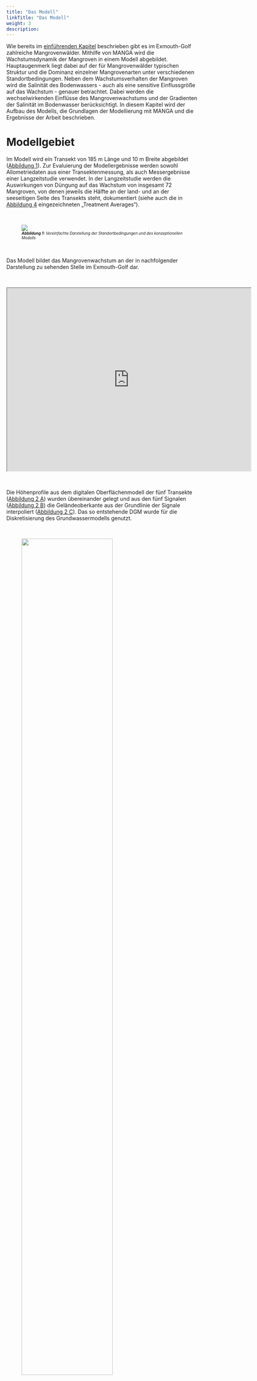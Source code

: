 ```yaml
---
title: "Das Modell"
linkTitle: "Das Modell"
weight: 3
description:
---
```


<head>
<style type="text/css">
<!--
#vis {
  border: 1px solid black;
}
#Rahmen {
        border-width: 0.1em; 
        border-style: solid;
        text-align:right;
}
-->
</style>
</head>

Wie bereits im <a href="/de/docs/beispielmodell_exmouth_gulf/der_exmouth_golf/">einführenden Kapitel</a> beschrieben gibt es im Exmouth-Golf zahlreiche Mangrovenwälder.
Mithilfe von MANGA wird die Wachstumsdynamik der Mangroven in einem Modell abgebildet.
Hauptaugenmerk liegt dabei auf der für Mangrovenwälder typischen Struktur und die Dominanz einzelner Mangrovenarten unter verschiedenen Standortbedingungen.
Neben dem Wachstumsverhalten der Mangroven wird die Salinität des Bodenwassers - auch als eine sensitive Einflussgröße auf das Wachstum - genauer betrachtet.
Dabei werden die wechselwirkenden Einflüsse des Mangrovenwachstums und der Gradienten der Salinität im Bodenwasser berücksichtigt.
In diesem Kapitel wird der Aufbau des Modells, die Grundlagen der Modellierung mit MANGA und die Ergebnisse der Arbeit beschrieben.

<h1>Modellgebiet</h1>

Im Modell wird ein Transekt von 185 m Länge und 10 m Breite abgebildet (<a href="/de/docs/beispielmodell_exmouth_gulf/ergebnisse/#Abbildung_1">Abbildung 1</a>).
Zur Evaluierung der Modellergebnisse werden sowohl Allometriedaten aus einer Transektenmessung, als auch Messergebnisse einer Langzeitstudie verwendet.
In der Langzeitstudie werden die Auswirkungen von Düngung auf das Wachstum von insgesamt 72 Mangroven, von denen jeweils die Hälfte an der land- und an der seeseitigen Seite des Transekts steht, dokumentiert (siehe auch die in <a href="/de/docs/beispielmodell_exmouth_gulf/ergebnisse/#Abbildung_4">Abbildung 4</a> eingezeichneten &bdquo;Treatment Averages&ldquo;).

<br>
<figure>
<a name="Abbildung_1"></a>
<img src="/pictures/exmouth_gulf/the_model/Transect_Sketch.png">
<figcaption><font size = "1"><i><b>Abbildung 1:</b> Vereinfachte Darstellung der Standortbedingungen und des konzeptionellen Modells</i></font></figcaption>
</figure><br>

Das Modell bildet das Mangrovenwachstum an der in nachfolgender Darstellung zu sehenden Stelle im Exmouth-Golf dar.

<br>
<p>
<iframe src="https://www.google.com/maps/d/embed?mid=1EiX5yyZGJgVSu7pueUi5_jK160ndg0tG" width="640" height="480"></iframe>
</p>
<br>

Die Höhenprofile aus dem digitalen Oberflächenmodell der fünf Transekte (<a href="/de/docs/beispielmodell_exmouth_gulf/ergebnisse/#Abbildung_2">Abbildung 2 A</a>) wurden übereinander gelegt und aus den fünf Signalen (<a href="/de/docs/beispielmodell_exmouth_gulf/ergebnisse/#Abbildung_2">Abbildung 2 B</a>) die Geländeoberkante aus der Grundlinie der Signale interpoliert (<a href="/de/docs/beispielmodell_exmouth_gulf/ergebnisse/#Abbildung_2">Abbildung 2 C</a>).
Das so entstehende DGM wurde für die Diskretisierung des Grundwassermodells genutzt.

<br>
<figure>
<a name="Abbildung_2"></a>
<img src="/pictures/exmouth_gulf/the_model/dem_building.png" style="width:75%">
<figcaption><font size = "1"><i><b>Abbildung 2:</b> Geländehöhen entland der Transekte</i></font></figcaption>
</figure><br>

<h1>Modellierung</h1>

<h2>Modellvarianten</h2>

Das Mangrovenwachstum wurde mit Hilfe von drei verschiedenen Modellen simuliert (siehe auch <a href="/de/docs/beispielmodell_exmouth_gulf/ergebnisse/#Tabelle_1">Tabelle 1</a>). 

Im Modell &bdquo;<b>Model Without Feedback</b>&ldquo; werden die dynamischen Veränderungen der abiotischen Einflüsse (Gezeiten, Grundwasserneubildung und Salzgehalt des Meerwassers) über entsprechende Randbedingungen berücksichtigt.
Der Einfluss der Pflanzenwasserentnahme auf den Salzgehalt des Porenwassers wurde nicht abgebildet.

Das Modell &bdquo;<b>Model Without Tide</b>&ldquo; berücksichtigt die Auswirkungen der Pflanzenwasserentnahme auf den Salzgehalt des Porenwassers und alle abiotischen Einflüsse des ersten Modells&nbsp;&ndash; mit Außnahme der Gezeiten.

Die dritte Modellvariante &bdquo;<b>Full Model</b>&ldquo; bildet schließlich sowohl die Dynamik der Gezeiten als auch die Kopplung der Pflanzenwasserentnahme und des Porenwassers ab.

Nachfolgende <a href="/de/docs/beispielmodell_exmouth_gulf/ergebnisse/#Tabelle_1">Tabelle 1</a> fasst die Spezifikationen der drei Modellvarianten zusammen.

<br>
<figure>
<figcaption align="top"><font size = "1"><i><b>Tabelle 1:</b> Modellvarianten</i></font></figcaption>
<a name="Tabelle_1"></a>
<table width="100%">
 <tr>
  <td  width="27%" style="text-align: center; vertical-align: middle">
  </td>
  <td width="23%" style="text-align: center; vertical-align: middle; border-left:1px solid #000; border-right:1px solid #000; border-top:1px solid #000; border-bottom:1px solid #000">
   Gezeiten
  </td>
  <td width="26%" style="text-align: center; vertical-align: middle; border-left:1px solid #000; border-right:1px solid #000; border-top:1px solid #000; border-bottom:1px solid #000">
   Kopplung Pflanzenwasserhaushalt und Porenwasser
  </td>
  <td width="23%" style="text-align: center; vertical-align: middle; border-left:1px solid #000; border-right:1px solid #000; border-top:1px solid #000; border-bottom:1px solid #000">
   Sonstige abiotische Faktoren
  </td>
 </tr>
 <tr>
  <td width="27%" style="text-align: center; vertical-align: middle; border-left:1px solid #000; border-right:1px solid #000; border-top:1px solid #000; border-bottom:1px solid #000">
   Model Without Feedback
  </td>
  <td width="23%" style="text-align: center; vertical-align: middle; border-left:1px solid #000; border-right:1px solid #000; border-top:1px solid #000; border-bottom:1px solid #000">
    <font color="green" size="5"> <b> &#10004; </b> </font>
  </td>
  <td width="26%" style="text-align: center; vertical-align: middle; border-left:1px solid #000; border-right:1px solid #000; border-top:1px solid #000; border-bottom:1px solid #000">
    <font color="red" size="5"> <b> &#10008; </b> </font>
  </td>
  <td width="23%" style="text-align: center; vertical-align: middle; border-left:1px solid #000; border-right:1px solid #000; border-top:1px solid #000; border-bottom:1px solid #000">
    <font color="green" size="5"> <b> &#10004; </b> </font>
  </td>
 </tr>
 <tr>
  <td width="27%" style="text-align: center; vertical-align: middle; border-left:1px solid #000; border-right:1px solid #000; border-top:1px solid #000; border-bottom:1px solid #000">
   Model Without Tide
  </td>
  <td width="23%" style="text-align: center; vertical-align: middle; border-left:1px solid #000; border-right:1px solid #000; border-top:1px solid #000; border-bottom:1px solid #000">
    <font color="red" size="5"> <b> &#10008; </b> </font>
  </td>
  <td width="26%" style="text-align: center; vertical-align: middle; border-left:1px solid #000; border-right:1px solid #000; border-top:1px solid #000; border-bottom:1px solid #000">
    <font color="green" size="5"> <b> &#10004; </b> </font>
  </td>
  <td width="23%" style="text-align: center; vertical-align: middle; border-left:1px solid #000; border-right:1px solid #000; border-top:1px solid #000; border-bottom:1px solid #000">
    <font color="green" size="5"> <b> &#10004; </b> </font>
 </tr>
 <tr>
  <td width="27%" style="text-align: center; vertical-align: middle; border-left:1px solid #000; border-right:1px solid #000; border-top:1px solid #000; border-bottom:1px solid #000">
   Full Model
  </td>
  <td width="23%" style="text-align: center; vertical-align: middle; border-left:1px solid #000; border-right:1px solid #000; border-top:1px solid #000; border-bottom:1px solid #000">
    <font color="green" size="5"> <b> &#10004; </b> </font>
  </td>
  <td width="26%" style="text-align: center; vertical-align: middle; border-left:1px solid #000; border-right:1px solid #000; border-top:1px solid #000; border-bottom:1px solid #000">
    <font color="green" size="5"> <b> &#10004; </b> </font>
  </td>
  <td width="23%" style="text-align: center; vertical-align: middle; border-left:1px solid #000; border-right:1px solid #000; border-top:1px solid #000; border-bottom:1px solid #000">
    <font color="green" size="5"> <b> &#10004; </b> </font>
  </td>
 </tr>
</table>
</figure><br>

<h2>Diskretisierung</h2> 

<h3>Grundwassermodell</h3> 

Das Grundwassermodell bildet den Untergrund mit einem Gitter der Ausmaße 10&nbsp;m&nbsp;x&nbsp;230&nbsp;m&nbsp;x&nbsp;3&nbsp;m auf fünf FEM-Layern mit insgesamt 5880 Zellen ab.
Nachfolgende <a href="/de/docs/beispielmodell_exmouth_gulf/ergebnisse/#Abbildung_3">Abbildung 3</a> zeigt die räumliche Diskretisierung aus seeseitiger Perspektive.

<br>
<figure>
<a name="Abbildung_3"></a>
<img src="/pictures/exmouth_gulf/the_model/discretization.png">
<figcaption><font size = "1"><i><b>Abbildung 3:</b> Räumliche Diskretisierung des Grundwassermodells</i></font></figcaption>
</figure><br>

Die Mangroven entnehmen dem Untergrund Bodenwasser aus einer Tiefe von 40&nbsp;cm bis 80&nbsp;cm unter der Geländeoberkante.
<a href="/de/docs/beispielmodell_exmouth_gulf/ergebnisse/#Abbildung_3">Abbildung 4</a> zeigt das Modellgebiet (Grau) und den Bereich der Wasserentnahme durch die Mangroven (Blau).
Zu beachten ist die 50-fache vertikale Skalierung. 

<br>
<figure>
<a name="Abbildung_4"></a>
<img src="/pictures/exmouth_gulf/the_model/model_subsurface.png">
<figcaption><font size = "1"><i><b>Abbildung 4:</b> Bereich der Porenwasserentnahme durch Mangroven</i></font></figcaption>
</figure><br>

Zeitlich diskretisiert wird das Grundwassermodell mit einer Zeitschrittlänge von einer Stunde.
Der Tidenhub als dynamische Randbedingung wird mit der Zeitreihe der Jahre 1991 bis 1993, die über die gesamte Modelllaufzeit immer wieder wiederholt wird, abgebildet.

<h3>Baumwachstumsmodell</h3>

Da jede Mangrove als einzelnes Individuum abgebildet wird findet eine räumliche Diskretisierung im eigentlichen Sinne nicht statt.
Zeitlich wird das Baumwachstumsmodell mit einer Zeitschrittlänge von einem halben Jahr (1&nbsp;a&nbsp;=&nbsp;365.25&nbsp;d) diskretisiert.

<h2>Randbedingungen Grundwassermodell</h2>

Der Salzgehalt des Meerwassers wurde mit 50 g/kg festgelegt, das Bodenwasser am landseitigen Ende des Transsekts bekam eine Salinität von 70 g/kg zugewiesen.
Durch die Transpiration der Mangroven erhöhen diese lokal den Salzgehalt im Porenwasser.
Der Wasserstand wird in Form des hydrostatischen Drucks an der see- und landseitigen Kante des Modellgebiebts bestimmt.
Zur Abbildung der Gezeiten wurde der seeseitige Wasserstand dabei als dynamische Randbedingung 1. Art in das Modell integriert.
Als Datengrundlage dienen hier die Wasserstandsmessungen des Department of Transport der Government of Western Australia.
Der landseitige Wasserstand wird über eine konstante Randbedingung 1. Art abgebildet.
Die Evapotranspiration der Bäume wird durch Senken im Bereich der Wurzeln abgebildet (vgl. <a href="/de/docs/beispielmodell_exmouth_gulf/ergebnisse/#Abbildung_4">Abbildung 4</a>).
Zufluss in Form von Niederschlag wird indirekt über den Salzgehalt am landseitigen Rand des Modellgebiets berücksichtigt.
Die hier nicht erwähnten Modellränder werden alle als No-Flow-Randbedingungen definiert.
Eine schematische Übersicht des Modellgebiets stellt auch <a href="/de/docs/beispielmodell_exmouth_gulf/ergebnisse/#Abbildung_1">Abbildung 1</a> dar.



<a name="Parametrisierung"></a>
<h2>Parametrisierung</h2>

In den nachfolgenden Tabellen finden sich die Parametrisierungen des Untergrunds (<a href="/de/docs/beispielmodell_exmouth_gulf/ergebnisse/#Tabelle_2">Tabelle 2</a>) und der Mangroven (<a href="/de/docs/beispielmodell_exmouth_gulf/ergebnisse/#Tabelle_3">Tabelle 3</a>), globale Gewichtungsfaktoren (<a href="/de/docs/beispielmodell_exmouth_gulf/ergebnisse/#Tabelle_4">Tabelle 4</a>) sowie die Anfangswerte der Geoemtrieen der Mangrovensetzlinge (<a href="/de/docs/beispielmodell_exmouth_gulf/ergebnisse/#Tabelle_5">Tabelle 5</a>).

<h3>Untergrund</h3>

<table>
<tablecaption align="top"><font size = "1"><i><b>Tabelle 2:</b> Parametrisierung des Untergrunds</i></font></tablecaption>
<a name="Tabelle_2"></a>
<thead>
<tr class="header">
<th style="text-align: left;">Symbol</th>
<th style="text-align: left;">Parametername</th>
<th style="text-align: left;">Wert</th>
</tr>
</thead>
<tbody>
<tr class="odd">
<td style="text-align: left;"><span class="math inline"><em>D</em><sub><em>m</em></sub></span></td>
<td style="text-align: left;">molekularer Diffusionskoeffizient</td>
<td style="text-align: left;">1&nbsp;×&nbsp;10<sup>-9</sup> m<sup>2</sup>/s</td>
</tr>
<tr class="even">
<td style="text-align: left;"><span class="math inline"><em>β</em><sub><em>T</em></sub></span></td>
<td style="text-align: left;">transversale Dispersivität</td>
<td style="text-align: left;">0,5 m</td>
</tr>
<tr class="odd">
<td style="text-align: left;"><span class="math inline"><em>β</em><sub><em>L</em></sub></span></td>
<td style="text-align: left;">longitudinale Dispersivität</td>
<td style="text-align: left;">1 m</td>
</tr>
<tr class="even">
<td style="text-align: left;"><span class="math inline"><em>ρ</em></span></td>
<td style="text-align: left;">Dichte von Wasser</td>
<td style="text-align: left;">1&nbsp;×&nbsp;10<sup>3</sup> kg/m<sup>3</sup></td>
</tr>
<tr class="odd">
<td style="text-align: left;"><span class="math inline"><em>μ</em></span></td>
<td style="text-align: left;">dynamische Viskosität</td>
<td style="text-align: left;">1&nbsp;×&nbsp;10<sup>-3</sup> Pas</td>
</tr>
<tr class="even">
<td style="text-align: left;"><span class="math inline"><em>κ</em></span></td>
<td style="text-align: left;">intrinsische Permeabilität</td>
<td style="text-align: left;">5&nbsp;×&nbsp;10<sup>-11</sup> m<sup>2</sup></td>
</tr>
<tr class="odd">
<td style="text-align: left;"><span class="math inline"><em>Φ</em></span></td>
<td style="text-align: left;">Porosität des Untergrunds</td>
<td style="text-align: left;"><span class="math inline">0,5</span></td>
</tr>
</tbody>
</table>

<h3>Botanik</h3>

<h4>Wasserhaushalt der Mangroven</h4>

<table>
<tablecaption align="top"><font size = "1"><i><b>Tabelle 3:</b> Parametrisierung der biotischen Faktoren</i></font></tablecaption>
<a name="Tabelle_3"></a>
<thead>
<tr class="header">
<th width="10%" style="text-align: left;">Symbol</th>
<th width="40%" style="text-align: left;">Parametername</th>
<th width="25%" style="text-align: left;">Avicennia marina</th>
<th width="25%" style="text-align: left;">Rhizophora mangle </th>
</tr>
</thead>
<tbody>
<tr class="odd">
<td style="text-align: left;"><span class="math inline"><em>D</em><sub><em>m</em></sub></span></td>
<td style="text-align: left;">Wasserpotential der Mangroven</td>
<td style="text-align: left;">-8,15&nbsp;×&nbsp;10<sup>6</sup> kg/s<sup>2</sup>/m</td>
<td style="text-align: left;">-6,45&nbsp;×&nbsp;10<sup>6</sup> kg/s<sup>2</sup>/m</td>
</tr>
<tr class="even">
<td style="text-align: left;"><span class="math inline"><em>k</em><sub><em>f</em></sub></span></td>
<td style="text-align: left;">Xylem-Leitfähigkeit</td>
<td style="text-align: left;">1,04&nbsp;×&nbsp;10<sup>-10</sup> kg/s/m<sup>2</sup></td>
<td style="text-align: left;">3,12&nbsp;×&nbsp;10<sup>-10</sup> kg/s/m<sup>2</sup></td>
</tr>
<tr class="odd">
<td style="text-align: left;"><span class="math inline"><em>L</em><sub><em>p</em></sub> ⋅ <em>k</em><sub><em>g</em><em>e</em><em>o</em></sub></span></td>
<td style="text-align: left;">Feine Wurzelpermeabilität  ⋅  Skalierungsfaktor</td>
<td style="text-align: left;">1,32&nbsp;×&nbsp;10<sup>-11</sup> kg/s/m<sup>4</sup></td>
<td style="text-align: left;">1,32&nbsp;×&nbsp;10<sup>-11</sup> kg/s/m<sup>4</sup></td>
</tr>
<tr class="even">
<td style="text-align: left;"><span class="math inline"><em>k</em><sub><em>m</em></sub></span></td>
<td style="text-align: left;">Resourcenbedarf zur Biomasseerhaltung</td>
<td style="text-align: left;">1,4&nbsp;×&nbsp;10<sup>-6</sup> kg/s/m<sup>3</sup></td>
<td style="text-align: left;">1,4&nbsp;×&nbsp;10<sup>-6</sup> kg/s/m<sup>3</sup></td>
</tr>
<tr class="odd">
<td style="text-align: left;"><span class="math inline"><em>k</em><sub><em>g</em><em>r</em><em>o</em><em>w</em><em>t</em><em>h</em></sub></span></td>
<td style="text-align: left;">Skalierungsfaktor der Wachstumsgeschwindigkeit</td>
<td style="text-align: left;">3,5&nbsp;×&nbsp;10<sup>-3</sup></td>
<td style="text-align: left;">3,5&nbsp;×&nbsp;10<sup>-3</sup></td>
</tr>
</tbody>
</table>

<h4>Globale Gewichtungsfaktoren</h4>

<table>
<tablecaption align="top"><font size = "1"><i><b>Tabelle 4:</b> Globale Gewichtungsfaktoren</i></font></tablecaption>
<a name="Tabelle_4"></a>
<thead>
<tr class="header">
<th width="10%" style="text-align: left;">Symbol</th>
<th width="40%" style="text-align: left;">Gewichtungsfaktor</th>
<th width="25%" style="text-align: left;">Avicennia marina</th>
<th width="25%" style="text-align: left;">Rhizophora mangle </th>
</tr>
</thead>
<tbody>
<tr class="odd">
<td style="text-align: left;"><span class="math inline"><em>C</em><sub><em>S</em></sub></span></td>
<td style="text-align: left;">Sonnenstrahlung</td>
<td style="text-align: left;">5&nbsp;×&nbsp;10<sup>-8</sup> kg/s/m<sup>2</sup></td>
<td style="text-align: left;">5&nbsp;×&nbsp;10<sup>-8</sup> kg/s/m<sup>2</sup></td>
</tr>
<tr class="even">
<td style="text-align: left;"><span class="math inline"><em>σ</em></span></td>
<td style="text-align: left;">erste Steigung der Sigmoidfunktion</td>
<td style="text-align: left;">1,5&nbsp;×&nbsp;10<sup>-2</sup> </td>
<td style="text-align: left;">1,5&nbsp;×&nbsp;10<sup>-2</sup> </td>
</tr>
<tr class="odd">
<td style="text-align: left;"><span class="math inline"><em>σ</em><sub><em>h</em></sub></span></td>
<td style="text-align: left;">zweite Steigung der Sigmoidfunktion</td>
<td style="text-align: left;">5&nbsp;×&nbsp;10<sup>-2</td>
<td style="text-align: left;">5&nbsp;×&nbsp;10<sup>-2</td>
</tr>
<tr class="even">
<td style="text-align: left;"><span class="math inline"><em>ω</em><sub><em>h</em></sub></span></td>
<td style="text-align: left;">Skalierungsfaktor für Baumhöhenwachstum</td>
<td style="text-align: left;">0,12</td>
<td style="text-align: left;">0,12</td>
</tr>
</tr>
</tbody>
</table>

<h4>Anfangswerte der geometrischen Kennwerte für Mangrovensetzlinge</h4>

<table>
<tablecaption align="top"><font size = "1"><i><b>Tabelle 5:</b> Anfangswerte der geometischen Kennwerte der Mangrovensetzlinge</i></font></tablecaption>
<a name="Tabelle_5"></a>
<thead>
<tr class="header">
<th width="10%" style="text-align: left;">Symbol</th>
<th width="40%" style="text-align: left;">Geometrische Abmessung</th>
<th width="25%" style="text-align: left;">Avicennia marina</th>
<th width="25%" style="text-align: left;">Rhizophora mangle </th>
</tr>
</thead>
<tbody>
<tr class="odd">
<td style="text-align: left;"><span class="math inline"><em>r</em><sub><em>R</em></sub></span></td>
<td style="text-align: left;">Wurzelradius</td>
<td style="text-align: left;">0,25 m</td>
<td style="text-align: left;">0,25 m</td>
</tr>
<tr class="even">
<td style="text-align: left;"><span class="math inline"><em>r</em><sub><em>C</em></sub></span></td>
<td style="text-align: left;">Kronenradius</td>
<td style="text-align: left;">0,3 m</td>
<td style="text-align: left;">0,3 m</td>
</tr>
<tr class="odd">
<td style="text-align: left;"><span class="math inline"><em>r</em><sub><em>S</em></sub></span></td>
<td style="text-align: left;">Stammradius</td>
<td style="text-align: left;">0,01 m</td>
<td style="text-align: left;">0,01 m</td>
</tr>
<tr class="even">
<td style="text-align: left;"><span class="math inline"><em>h</em><sub><em>S</em></sub></span></td>
<td style="text-align: left;">Stammhöhe</td>
<td style="text-align: left;">0,015 m</td>
<td style="text-align: left;">0,015 m</td>
</tr>
</tbody>
</table>

<h1>Ressourcenkonkurrenz</h1>

Um die Mangroven im Modellgebiet abzubilden, bedarf es der Herstellung einer stabilen Population, also dem Erreichen von quasi-stationären Verhältnissen.
Hierzu werden zunächst 30 Mangroven zufällig im Modellgebiet als Setzlinge positioniert.
In jedem Zeitschritt (Länge: halbes Jahr) kommen nun 30 neue Mangroven hinzu, die ebenfalls zufällig im Modellgebiet positioniert werden.
Aufgrund des wettbewerbsbasierten Baumwachstumsmodells sterben diese neuen Mangroven mehr oder weniger schnell wieder ab.
So ist die Wahrscheinlichkeit, dass eine junge Mangrove im Einzugsgebiet einer bereits älteren sehr schnell wieder stirbt sehr hoch.
Ursächlich hierfür ist die überirdische Konkurenz betreffend vor allem das fehlende Sonnenlicht.
Durch die Aufkonzentrierung des Salzgehalts, bedingt durch die Entnahme von Frischwasser der anderen Mangroven, entstehen im Porenwasser Salzfahnen.
Diese sorgen für schlechtere Wachstumsbedingungen der sich im Abstrom befindenden (jungen) Mangroven.
Unterschiedliche Mangrovenarten haben eine jeweils höhere oder niedrigere Toleranz gegenüber hohen Salzkonzentrationen.
In dieser Arbeit wurden in diesem Zusammenhang die beiden Arten Avicennia marina (&bdquo;<a href="https://www.biologie-seite.de/Biologie/Avicennia_marina" target="_blank">graue Mangrove</a>&ldquo;) und Rhizophora mangle (&bdquo;<a href="https://www.biologie-seite.de/Biologie/Rote_Mangrove" target="_blank">rote Mangrove</a>&ldquo;) genauer betrachtet.


<h1>Ergebnisse</h1>

In dieser Arbeit wurden mit Hilfe des MANGA-Modells zwei Prozesse genauer betrachtet.
Zum einen sollte die Entwicklung der typischen Strukturen in Mangrovenwäldern abgebildet werden, zum anderen sollte das Wachstumsverhalten der beiden Mangrovenarten unter verschiedenen Umweltbedingungen Untersucht werden.
Im nachfolgenden werden die Ergebnisse kurz zusammengefasst.

<h2>Waldstruktur</h2>

Nachfolgende Visualisierung zeigt die dynamische Entwicklung der Mangrovenpopulation im Modellgebiet und die Entwicklung der Biomasse.
Gut nachvollziehbar ist hier, bereits in den ersten 100 Zeitschritten, die immer stabiler werdende Mangrovenpopulation.
Es bilden sich relativ schnell Bereiche über die X-Länge des Transsekts aus, in denen große und somit Mangroven die sehr alt werden wachsen, und solche, in denen junge Mangroven schnell wieder sterben.
Dadurch, dass in jedem Zeitschritt 30 neue Mangroven als Setzlinge in das Modell hinzukommen und die Nährstoffkonkurenz anfangs sehr gering ist, wächst die Biomasse im Modell zunächst sehr stark an.
Mit steigender Anzahl an Mangroven im Modellgebiet wird die Konkurenz zwischen den einzelnen Bäumen immer größer.
Nach dem globalen Maximum der Biomasse fällt diese durch für einige Mangroven immer schlechter werdende Nährstoffbedingungen zunächst wieder leicht ab.
Nach einer gewissen Zeit stellt sich dann ein quasi-stationärer Zustand der Mangrovenpopulation ein. 

<br>
<figure id="vis">
<a name="Visualisierung_1"></a>
<form oninput="x.value=parseInt(a.value)" id="slider" >
<script type="application/javascript" script-src='strict-dynamic'>
  document.getElementById("slider").addEventListener("input", aktualisiere);
   function aktualisiere() {
	  var TS = (document.querySelector("input[name=a]"));
	  var b = '/pictures/exmouth_gulf/TS/ts_'+TS.value+'.png';
          document.getElementById("abb").setAttribute('src', b);
}
</script>
<img src='/pictures/exmouth_gulf/TS/ts_0.png' id="abb">
</br>
<p align="left">
<font size = "6">&nbsp;  Zeitschritt:&nbsp;&nbsp;&nbsp;&nbsp; </font>
  <input type="range" name="a" value="0" min="0" max="1650" step="50"> &nbsp;
<font size = "6">  <output name="x" for="a">0</output> </font>&nbsp;&nbsp;
</p>
</figure>
<figcaption><font size = "1"><i><b>Visualisierung 1:</b> Dynamische Entwicklung der Mangrovenpopulation über die Modellierungszeit</i></font></figcaption>
<br>

MARKER TEST

Im nachfolgenden Video wurde das Modellgebiet in zehn Sektoren unterteilt.
Dargestellt wird die dynamische Entwicklung der Mangrovenpopulation und der Salzkonzentration im Bodenwasser sowie die Biomasse der Mangroven in den einzelnen Sektoren.
Im Vergleich zur vorhergehenden Visualisierung ist in diesem Video eine Hauptursache der Ausbildung der typischen Waldstruktur zu erkennen, nämlich die Aufkonzentrierung des Salzgehalts im Bodenwasser durch Transpirationsprozesse der Mangroven.
Die hohe Korrelation zwischen Salzkonzentration und Biomasse in den einzelnen Sektoren ist bereits ab einer Modelllaufzeit von 40 Jahren zu erkennen.
Bereits ab 100 Jahren ist die sich langsam ausbildende, für Mangrovenwälder typische, Struktur erkennbar.

<br>
<figure>
<iframe src="https://player.vimeo.com/video/481362688" width="640" height="360" frameborder="1" allow="autoplay; fullscreen" allowfullscreen></iframe>
<figcaption><font size = "1"><i><b>Video 1:</b> Dynamische Entwicklung der Mangrovenpopulation und Salzkonzentration im Bodenwasser über die Modellierungszeit</i></font></figcaption>
</figure><br>

Die Ergebnisse des &bdquo;<b>Full Models</b>&ldquo; stimmen mit den gemessenen Felddaten qualitativ überein (<a href="/de/docs/beispielmodell_exmouth_gulf/ergebnisse/#Abbildung_5">Abbildung 5</a>).
Dies trifft sowohl auf das Baumhöhenprofil (<a href="/de/docs/beispielmodell_exmouth_gulf/ergebnisse/#Abbildung_5">Abbildung 5 A</a>) als auch auf das Profil des Salzgehalts des Porenwassers (<a href="/de/docs/beispielmodell_exmouth_gulf/ergebnisse/#Abbildung_5">Abbildung 5 B</a>) in dem untersuchten Transekt zu.
Insbesondere die Variation des Porenwassersalzgehalts konnte gut abgebildet werden (<a href="/de/docs/beispielmodell_exmouth_gulf/ergebnisse/#Abbildung_5">Abbildung 5 A</a>).
Das Bestimmtheitsmaß der Bravais-Pearson-Korellation beträgt für die Baumhöhe R²&nbsp;=&nbsp;0,64 und für die Salinität des Porenwassers R²&nbsp;=&nbsp;0,88.
Ein Vergleich der Ergebnisse des &bdquo;<b>Full Models</b>&ldquo; mit den Ergebnissen der beiden Modellvarianten &bdquo;<b>Model Without Feedback</b>&ldquo; und &bdquo;<b>Model Without Tide</b>&ldquo; zeigt eine deutlich schlechtere Wiedergabe der gemessenen Felddaten durch die beiden einfacheren Modelle (<a href="/de/docs/beispielmodell_exmouth_gulf/ergebnisse/#Abbildung_5">Abbildung 5 C und 5 D</a>). 

<br>
<figure>
<a name="Abbildung_4"></a>
<img src="/pictures/exmouth_gulf/the_model/results_diff_model_types.png">
<figcaption><font size = "1"><i><b>Abbildung 5:</b> Simulierte und gemessene Baumhöhen des Mangrovenbestands und Porenwassersalinität</i></font></figcaption>
</figure><br>

Die in der <a href="/de/docs/beispielmodell_exmouth_gulf/ergebnisse/#Abbildung_5">Abbildung 5</a> eingezeichneten &bdquo;Treatment Averages&ldquo; sind zwei Bereiche, in denen schon seit längerer Zeit die dort wachsenden Mangroven genauer untersucht werden.
Ein Vergleich der Ergebnisse dieser Beobachtungen mit den Ergebnissen der Modellierung zeigt ebenfalls eine hohe Übereinstimmung.

Um die Auswirkungen der Berücksichtung der zeitlichen Dynamik der Gezeiten und der Pflanzenwasserentnahme auf den Salzgehalt im Porenwasser zu untersuchen, wurde diese mit folgender Formel normiert:

<br>
<figure>
<div align="center">
<img src="/pictures/exmouth_gulf/the_model/formula_standardization.png" width="50%">
</div>
</figure><br>

Diese relativen Auswirkungen sind in nachfolgender <a href="/de/docs/beispielmodell_exmouth_gulf/ergebnisse/#Abbildung_6">Abbildung 6</a> für die Baumhöhe und den Porenwassersalzgehalt abgebildet.
Ein Wert von Null würde bedeuten, dass sich die Ergebnisse zwischen Full Model und dem jeweiligen vereinfachtem Modelltyp nicht unterscheiden.
Je größer der Wert wird, umso höher ist die Abweichung.

<br>
<figure>
<a name="Abbildung_6"></a>
<img src="/pictures/exmouth_gulf/the_model/results_standardization.png">
<figcaption><font size = "1"><i><b>Abbildung 6:</b> Relative Auswirkung der Nichtberücksichtigung des Tidenhubs ("Model Wihtout Tide") und der Pflanzenwasserentnahme ("Model Without Feedback")</i></font></figcaption>
</figure><br>

Aufgrund der größeren Auswirkungen des Tidenhubs im seenahen Bereich kann das Modell &bdquo;<b>Without Tide</b>&ldquo; sowohl die Bäumhöhen als auch den Porenwassersalzgehalt hier nur mit relativ großer Abweichung im Vergleich zum &bdquo;<b>Full Model</b>&ldquo; abbilden.
Je weiter man sich aber in Richtung Festland bewegt, desto geringer werden die Wasserstandsschwankungen aufgrund der Gezeiten.
Die Baumhöhen und Salzgehalte können in diesem Bereich (x > 75 m) mit geringeren relativen Abweichungen zum &bdquo;<b>Full Model</b>&ldquo; abgebildet werden.

Das Modell &bdquo;<b>Without Feedback</b>&ldquo; hat insbesondere im mittleren bis landseitigem Bereich (60 m < x < 165 m) des Transsekts Probleme, die Wachstumshöhe der Mangroven so abzubilden, wie es das &bdquo;<b>Full Model</b>&ldquo; macht.
In diesem Bereich kommt es zur Aufkonzentrierung der Salinität des Bodenwassers durch die Pflanzenwasserentnahme, welche in diesem Modelltyp aber nicht abgebildet wird.

<h2>Speziendominanz</h2>

Im vorangegangenem Abschnitt wurde gezeigt, dass MANGA mit der Berücksichtigung von Salzkonzentration im Bodenwasser und des Tidenhubs in der Lage ist, die für Mangrovenwälder typischen Waldstrukturen abzubilden.
Mit Hilfe der umfangreichen Parametrisierungsmöglichkeiten des Baumwachstumsmodells (siehe hierzu auch den Abschnitt <a href="/de/docs/beispielmodell_exmouth_gulf/ergebnisse/#Parametrisierung">Parametrisierung</a>) kann mit MANGA auch das Wachstum einzelner bestimmter Individuenarten untersucht werden.
Verschiedene Mangrovenarten zum Beispiel weisen verschiedene Toleranzen gegenüber zu hohen Salzgehalten auf.
In diesem Projekt wurde das Wachstumsverhalten der beiden Arten Avicennia marina (&bdquo;<a href="https://www.biologie-seite.de/Biologie/Avicennia_marina">graue Mangrove</a>&ldquo;) und Rhizophora mangle (&bdquo;<a href="https://www.biologie-seite.de/Biologie/Rote_Mangrove">rote Mangrove</a>&ldquo;) genauer betrachtet.

<a href="/de/docs/beispielmodell_exmouth_gulf/ergebnisse/#Abbildung_7">Abbildung 7</a> zeigt die Speziendominanz dieser beiden Mangrovenarten bei unterschiedlichen Salzkonzentration (siehe <a href="/de/docs/beispielmodell_exmouth_gulf/ergebnisse/#Tabelle_6">Tabelle 6</a>) im Bodenwasser.
Die verschiedenen in der Abbildung dargestellten Setups unterscheiden sich nur hinsichtlich der Randbedingungen der seeseitigen und landseitigen Salzkonzentrationen des Bodenwassers.
Für die Betrachtung der Speziendominanz im Modellgebiet wir die Speziendominanz d eingeführt und wie folgt definiert:

<br>
<figure style="width:75%">
<div align="center">
<img src="/pictures/exmouth_gulf/the_model/formula_dominance.jpg" style="width:70%">
</div>
</figure><br>

V<sub>i</sub>(x,t) stehen hierbei für das Volumen der im betrachteten Zeitschritt (t) und X-Koordinatenabschnitt (x) vorhandenen Mangrovenarten Rhizophora mangle (V<sub>Rhi</sub>(x,t)) und Avicennia marina (V<sub>Avi</sub>(x,t)).

<br>
<table>
<tablecaption align="top"><font size = "1"><i><b>Tabelle 6:</b> Setupkonfiguration</i></font></tablecaption>
<a name="Tabelle_6"></a>
            <tr>
                <th>Setup</th>
                <td style="text-align: center;">A</td>
		<td style="text-align: center;">B</td>
		<td style="text-align: center;">C</td>
                <td style="text-align: center;">D</td>
		<td style="text-align: center;">E</td>
		<td style="text-align: center;">F</td>
            </tr>
            <tr>
                <th>seeseitige Salinität [g/kg]</th>
                <td>15</td>
		<td>15</td>
		<td>25</td>
                <td>50</td>
		<td>50</td>
		<td>35</td>
            </tr>
            <tr>
                <th>landseitige Salinität [g/kg]</th>
                <td>25</td>
		<td>40</td>
		<td>55</td>
                <td>60</td>
		<td>45</td>
		<td>35</td>
            </tr>
</table>

<br>
<figure>
<a name="Abbildung_7"></a>
<img src="/pictures/exmouth_gulf/the_model/result_dominance_1.png" style="width:75%">
<figcaption><font size = "1"><i><b>Abbildung 7:</b> Zusammenhang zwischen Salinität des Bodenwassers und Speziendominanz </i></font></figcaption>
</figure><br>

Dabei zeigen die <a href="/de/docs/beispielmodell_exmouth_gulf/ergebnisse/#Abbildung_7">Abb. 7A bis 7D</a> einen zunächst bedingt durch sowohl seeseitige sowie landseitige niedrigen Salzkonzentrationen monospezifischen Rhizophora-Wald (<a href="/de/docs/beispielmodell_exmouth_gulf/ergebnisse/#Abbildung_7">Abb. 7A</a>).
Mit steigender Salinität stellt sich ein Mischwald aus beiden Arten ein (<a href="/de/docs/beispielmodell_exmouth_gulf/ergebnisse/#Abbildung_7">Abb. 7B und 7C</a>).
<a href="/de/docs/beispielmodell_exmouth_gulf/ergebnisse/#Abbildung_7">Abb. 7D</a> bildet dann aufgrund der hohen Salzkonzentrationen einen monospezifischen Avicennia marina Wald ab.
Die beiden <a href="/de/docs/beispielmodell_exmouth_gulf/ergebnisse/#Abbildung_7">Abb. 7E und 7F</a> sind den Setup-Konfigurationen <a href="/de/docs/beispielmodell_exmouth_gulf/ergebnisse/#Abbildung_7">Abb. 7B und 7C</a> dahingehend ähnlich, dass die Werte der Salinitäten an land- bzw. seeseitiger Seite des Transsekts in etwa den jeweils anderen Wert annehmen.
Auch sie bilden somit einen Mischwald aus beiden Arten ab.
Diese Ergebnisse werden in folgender <a href="/de/docs/beispielmodell_exmouth_gulf/ergebnisse/#Abbildung_8">Abbildung 8</a> noch einmal auf eine andere Art dargestellt.

<br>
<figure>
<a name="Abbildung_8"></a>
<img src="/pictures/exmouth_gulf/the_model/result_dominance_2.png" style="width:75%">
<figcaption><font size = "1"><i><b>Abbildung 8:</b> Speziendominanz bei unterschiedlicher Salinität</i></font></figcaption>
</figure><br>

Bei der Betrachtung der Mischwälder fällt auf, dass sich nur in einzelnen Abschnitten wirkliche Mischpopulationen einstellen.
In den meisten Bereichen bildet sich eine eindeutige Dominanz einer Spezienart.
Diese scharfen Übergänge zwischen den einzelnen Dominanzzonen zeigen, dass eine Koexistenz zwischen den verschiedenen Arten nur in Bereichen bestimmter Porenwassersalinitäten möglich ist.
Die Lage der Grenzen und die Änderung der Speziendominanz d (Steigung der Kurve) hängen von den individuenspezifischen Parametern im Baumwachstumsmodell ab.
Zu Beachten ist hier, dass der Salzgehalt im Bodenwasser auch durch die Individuenanzahl pro Fläche und die Baumhöhen beeinflusst wird.
Diese beiden Kennwerte werden wiederum von eben jenen individuenspezifischen Parametern beeinflusst. 

Die Kopplung zwischen Pflanzenwasserhaushalt und Porenwasser beeinflusst folglich die Ausbildung der Waldstruktur maßgeblich.
In den Setups die zur Ausbildung eines Mischwaldes führen entstehen entweder zwei- (siehe <a href="/de/docs/beispielmodell_exmouth_gulf/ergebnisse/#Abbildung_7">Abbildungen 7C und 7E</a>) oder dreizonige (siehe <a href="/de/docs/beispielmodell_exmouth_gulf/ergebnisse/#Abbildung_7">Abbildungen 7B und 7F</a>) Mischwälder.
Die beiden Zonen an see- und landseitigem Modellrand werden dabei maßgeblich durch die Parameter der Salinität als Randbedingung definiert.
In der Modellmitte kommt es durch die Transpiration der Mangroven zu einer Aufkonzentration des Porenwassersalzgehalts.
Überschreitet diese einen gewissen Wert, dominiert die salzresistentere Art Avicennia marina.


Wie auch in <a href="/de/docs/beispielmodell_exmouth_gulf/ergebnisse/#Abbildung_9">Abbildung 9</a> dargestellt, stimmen die Ergebnisse der Betrachtung der Speziendominanz im Modell mit den gemessenen Felddaten in denen im Projekt betrachteten Transsekten überein.

<br>
<figure>
<a name="Abbildung_9"></a>
<img src="/pictures/exmouth_gulf/the_model/result_dominance_3.png" style="width:75%">
<figcaption><font size = "1"><i><b>Abbildung 9:</b> Vergleich von Feldmessungen und Modellergebnissen</i></font></figcaption>
</figure><br>

Die Modellsoftware MANGA ist folglich in der Lage nicht nur die sich entwickelnde Struktur eines Mangrovenwaldes abzubilden, sondern auch dessen Zusammensetzung aus verschiedenen Spezien.


<h1>Fazit</h1>

Mit Hilfe des &bdquo;<b>Full Models</b>&ldquo; konnte die für Mangrovenwälder typische Struktur abgebildet werden.
Konkret konnte die Waldstruktur des Avicennia marina Monokulturwalds im betrachteten Gebiet im Exmouth-Golf in Western Australia mit den zur Verfügung stehenden Felddaten auf eine übereinstimmende Weise reproduziert werden.
Die Abweichungen der Baumhöhen und des Salzgehalts des Bodenwassers zwischen Modell und gemessenen Werten liegen im Bereich der Variablität der Feldmessungen.
MANGA ist hierzu auch ohne weitere Kalibrierung der pflanzenspezfischen Parameter in der Lage.
Im &bdquo;<b>Full Model</b>&ldquo; konnten Bereiche im Modellgebiet erkenntlich gemacht werden, in denen entweder die Gezeiten oder die Vegetation die Struktureigenschaften maßgeblich beeinflusst. 

Aufgrund der Ergebnisse der Modellierung muss davon ausgegangen werden, dass eine korrekte Abbildung des Mangrovenwachstums mit MANGA nur unter Berücksichtigung des Tidenhubs und der Einflüsse der Wasserentnahme der Mangroven aus dem Untergrund möglich ist.
Eine Kalibrierung der Pflanzenparameter ist hierfür nicht notwendig.
Ebenfalls nicht berücksichtigt werden Heterogenitäten hydrogeologischer Eigenschaften des Untergrunds, z.B. die hydraulische Leitfähigkeit oder Porosität betreffend. 

Die durch die Pflanzenwasserentnahme verursachten Gradienten der Salzkonzentration im Bodenwasser wirken sich vor allem im landseitigen Bereich signifikant auf die Wachstumsdynamik der Mangrovenpopulation aus.
Weiter lässt sich aus den Ergebnissen schließen, dass der Einfluss der Gezeiten ein Haupteinflussfaktor auf die Gradienten der Salzkonzentration im Bodenwasser ist.
Dieser Einfluss ist am seeseitigen Ende des Transsekts am größten.
Mit sinkender Höhe der Flut, bzw. kleinerer Überflutungsdauer, nimmt die Rückkopplung zwischen Pflanzenwasser- und Bodenwasserhaushalt dabei eine immer größere Bedeutung an.

Mit Hilfe der Sensitivtätsanalyse des Modells hinsichtlich der Speziendominanz konnte gezeigt werden, dass die Artenzusammensetzung durch die gekoppelte Betrachtung von Bodenwasserhaushalt und Pflanzenwasserentnahme über die Systemgrenze hinweg beschrieben werden kann.
Durch die Variation von nur zwei Parametern (vgl. <a href="/de/docs/beispielmodell_exmouth_gulf/ergebnisse/#Tabelle_3">Tabelle 3</a>), die sich direkt auf die Wasseraufnahme der Bäume auswirken, konnten typische Zonierungsmuster in Mangroven-Mischwäldern reproduziert werden.
Dies gelang auch mit nur grob geschätzten pflanzenspezifischer Parameter für eine der beiden Arten.
Werden die Randbedingungen der Salzkonzentrationen an land- und seeseitiger Seite beide sehr hoch oder sehr niedrig gewählt bilden sich überwiegend Wälder aus Monokulturen aus.
Wählt man einen moderaten Mittelwert der Salinitäten bilden sich Mischwälder aus beiden Arten.
Diese weisen Zonen mit klarer Dominanz einer Art auf, die durch scharfe Übergänge getrennt sind.
Diese Übergänge hängen dabei nachweislich vom Bodendwassersalzgehalt ab. Die Spezienzusammensetzung im Modell stimmt mit den gemessenen Felddaten überein.

<h1>Ausblick</h1>

In der Literatur gibt es Hinweise darauf, dass sich Mangroven über die Zeit an ihre Umweltbedingungen anpassen.
Eine niedrigere Salzkonzentration im Bodenwasser sorgt für eine höhere Xylemleitfähigkeit und damit für eine größere Transpiration.
Gleichzeitig sorgt eine geringe Salzkonzentration im Untergrund aber auch für höhere Blattwasserpotentiale, die die Transpiration hemmen.
Diese sich gegenseitig ausgleichenden Prozesse sorgen für insgesamt etwa gleichbleibende Transpirationsraten bei unterschiedlichen Salinitäten des Porenwassers.
Eine genauere Betrachtung dieser Prozesse kann dabei helfen, die Fähigkeit der Mangroven ihre Physiologie an entsprechenden Standorten vorherrschende Umweltbedingungen anzupassen detailiert zu untersuchen.

Der Niederschlag wurde in diesem Projekt, wie bereits weiter oben beschrieben, nicht dynamisch und als eigener Prozess integriert, sondern über die landseitige konstante Randbedingung des Wasserstands und Salzgehalts abgebildet.
Der Exmouth-Golf ist im Allgemeinen eine Region mit sehr niedrigen Jahrsniederschlagssummen.
Die Variabilität der einzelnen Regenereignisse ist jedoch sehr hoch.
Durch Zyklone kommt es regelmäßig zu ausgeprägten Starkregenereignissen, die einen nicht unerheblichen Anteil an der Gesamtsumme des Niederschlags ausmachen.
Der Einfluss des Niederschlags auf die Mangrovenpopulation wurde indirekt durch das Setzen unterschiedlicher Werte der Randbedingung der landseitigen Porenwassersalinität untersucht.
Da sich diese Randbedingung als sehr sensitive Größe gezeigt hat, folgt daraus, dass auch der Niederschlag einen Einfluss auf die Zusammensetzung der Mangrovenarten und im Allgemeinen die Ausbildung der typischen Mangrovenwaldstrukturen hat.
Im Zuge des Klimawandels ist davon auszugehen, dass Starkregenereignisse bzw.
Extremwettersituationen im Allgemeinen zunehmen werden und der Meeresspiegel ansteigt.
Da das Modell in der Lage war, die Populationen der Realität entsprechend abzubilden, könnte es auch dafür verwendet werden die Auswirkungen des Klimawandels auf die empfindlichen Ökosysteme der Mangrovenwälder zu untersuchen.
Weiter kann das Modell wichtige Hinweise bei der Untersuchung sämtlicher Zusammenhänge zwischen Waldstrukturen und Pflanzenmerkmalen liefern.
Modelle, die die Prozesse auf konzeptionelleren Ansätzen basierend abbildet als es bei MANGA der Fall ist, können mit letzterem kalibriert und verifiziert werden.
